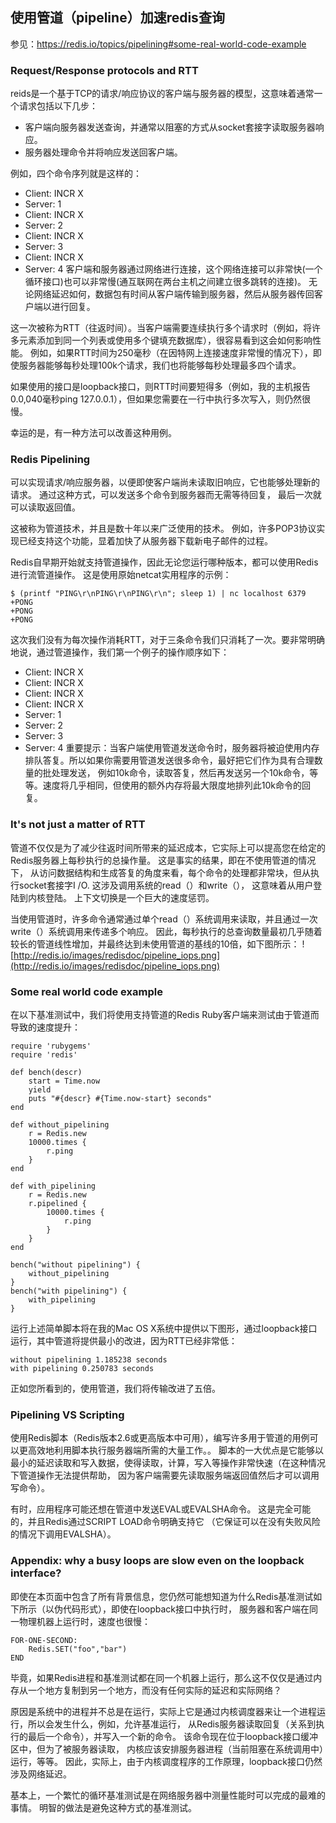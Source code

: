 ## 使用管道（pipeline）加速redis查询
参见：https://redis.io/topics/pipelining#some-real-world-code-example
### Request/Response protocols and RTT
reids是一个基于TCP的请求/响应协议的客户端与服务器的模型，这意味着通常一个请求包括以下几步：
* 客户端向服务器发送查询，并通常以阻塞的方式从socket套接字读取服务器响应。
* 服务器处理命令并将响应发送回客户端。

例如，四个命令序列就是这样的：
* Client: INCR X
* Server: 1
* Client: INCR X
* Server: 2
* Client: INCR X
* Server: 3
* Client: INCR X
* Server: 4
客户端和服务器通过网络进行连接，这个网络连接可以非常快(一个循环接口)也可以非常慢(通互联网在两台主机之间建立很多跳转的连接)。
无论网络延迟如何，数据包有时间从客户端传输到服务器，然后从服务器传回客户端以进行回复。

这一次被称为RTT（往返时间）。当客户端需要连续执行多个请求时（例如，将许多元素添加到同一个列表或使用多个键填充数据库），很容易看到这会如何影响性能。
例如，如果RTT时间为250毫秒（在因特网上连接速度非常慢的情况下），即使服务器能够每秒处理100k个请求，我们也将能够每秒处理最多四个请求。

如果使用的接口是loopback接口，则RTT时间要短得多（例如，我的主机报告0.0,040毫秒ping 127.0.0.1），但如果您需要在一行中执行多次写入，则仍然很慢。

幸运的是，有一种方法可以改善这种用例。

### Redis Pipelining
可以实现请求/响应服务器，以便即使客户端尚未读取旧响应，它也能够处理新的请求。 通过这种方式，可以发送多个命令到服务器而无需等待回复，
最后一次就可以读取返回值。

这被称为管道技术，并且是数十年以来广泛使用的技术。 例如，许多POP3协议实现已经支持这个功能，显着加快了从服务器下载新电子邮件的过程。

Redis自早期开始就支持管道操作，因此无论您运行哪种版本，都可以使用Redis进行流管道操作。 这是使用原始netcat实用程序的示例：
```
$ (printf "PING\r\nPING\r\nPING\r\n"; sleep 1) | nc localhost 6379
+PONG
+PONG
+PONG
```
这次我们没有为每次操作消耗RTT，对于三条命令我们只消耗了一次。要非常明确地说，通过管道操作，我们第一个例子的操作顺序如下：
* Client: INCR X
* Client: INCR X
* Client: INCR X
* Client: INCR X
* Server: 1
* Server: 2
* Server: 3
* Server: 4
重要提示：当客户端使用管道发送命令时，服务器将被迫使用内存排队答复。所以如果你需要用管道发送很多命令，最好把它们作为具有合理数量的批处理发送，
例如10k命令，读取答复，然后再发送另一个10k命令，等等。速度将几乎相同，但使用的额外内存将最大限度地排列此10k命令的回复。

### It's not just a matter of RTT
管道不仅仅是为了减少往返时间所带来的延迟成本，它实际上可以提高您在给定的Redis服务器上每秒执行的总操作量。 这是事实的结果，即在不使用管道的情况下，
从访问数据结构和生成答复的角度来看，每个命令的处理都非常块，但从执行socket套接字I /O. 这涉及调用系统的read（）和write（），
这意味着从用户登陆到内核登陆。 上下文切换是一个巨大的速度惩罚。

当使用管道时，许多命令通常通过单个read（）系统调用来读取，并且通过一次write（）系统调用来传递多个响应。 
因此，每秒执行的总查询数量最初几乎随着较长的管道线性增加，并最终达到未使用管道的基线的10倍，如下图所示：
![http://redis.io/images/redisdoc/pipeline_iops.png](http://redis.io/images/redisdoc/pipeline_iops.png)

### Some real world code example
在以下基准测试中，我们将使用支持管道的Redis Ruby客户端来测试由于管道而导致的速度提升：
```
require 'rubygems'
require 'redis'

def bench(descr)
    start = Time.now
    yield
    puts "#{descr} #{Time.now-start} seconds"
end

def without_pipelining
    r = Redis.new
    10000.times {
        r.ping
    }
end

def with_pipelining
    r = Redis.new
    r.pipelined {
        10000.times {
            r.ping
        }
    }
end

bench("without pipelining") {
    without_pipelining
}
bench("with pipelining") {
    with_pipelining
}
```
运行上述简单脚本将在我的Mac OS X系统中提供以下图形，通过loopback接口运行，其中管道将提供最小的改进，因为RTT已经非常低：
```
without pipelining 1.185238 seconds
with pipelining 0.250783 seconds
```
正如您所看到的，使用管道，我们将传输改进了五倍。
### Pipelining VS Scripting
使用Redis脚本（Redis版本2.6或更高版本中可用），编写许多用于管道的用例可以更高效地利用脚本执行服务器端所需的大量工作。。 
脚本的一大优点是它能够以最小的延迟读取和写入数据，使得读取，计算，写入等操作非常快速（在这种情况下管道操作无法提供帮助，
因为客户端需要先读取服务端返回值然后才可以调用写命令）。

有时，应用程序可能还想在管道中发送EVAL或EVALSHA命令。 这是完全可能的，并且Redis通过SCRIPT LOAD命令明确支持它
（它保证可以在没有失败风险的情况下调用EVALSHA）。

### Appendix: why a busy loops are slow even on the loopback interface?
即使在本页面中包含了所有背景信息，您仍然可能想知道为什么Redis基准测试如下所示（以伪代码形式），即使在loopback接口中执行时，
服务器和客户端在同一物理机器上运行时，速度也很慢：
```
FOR-ONE-SECOND:
    Redis.SET("foo","bar")
END
```
毕竟，如果Redis进程和基准测试都在同一个机器上运行，那么这不仅仅是通过内存从一个地方复制到另一个地方，而没有任何实际的延迟和实际网络？

原因是系统中的进程并不总是在运行，实际上它是通过内核调度器来让一个进程运行，所以会发生什么，例如，允许基准运行，
从Redis服务器读取回复（关系到执行的最后一个命令），并写入一个新的命令。 该命令现在位于loopback接口缓冲区中，但为了被服务器读取，
内核应该安排服务器进程（当前阻塞在系统调用中）运行，等等。 因此，实际上，由于内核调度程序的工作原理，loopback接口仍然涉及网络延迟。

基本上，一个繁忙的循环基准测试是在网络服务器中测量性能时可以完成的最难的事情。 明智的做法是避免这种方式的基准测试。



